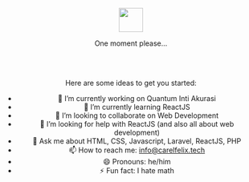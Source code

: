 <div align="center">
  <br>
  <a href="https://github.com/grikomsn/"><img src="https://github.githubassets.com/images/mona-loading-dark.gif" width="48" height="48"></a>
  <p>One moment please...</p>
  <br>
  <br>
</a>

Here are some ideas to get you started:

- 🔭 I’m currently working on Quantum Inti Akurasi
- 🌱 I’m currently learning ReactJS
- 👯 I’m looking to collaborate on Web Development
- 🤔 I’m looking for help with ReactJS (and also all about web development)
- 💬 Ask me about HTML, CSS, Javascript, Laravel, ReactJS, PHP
- 📫 How to reach me: info@carelfelix.tech
- 😄 Pronouns: he/him
- ⚡ Fun fact: I hate math
